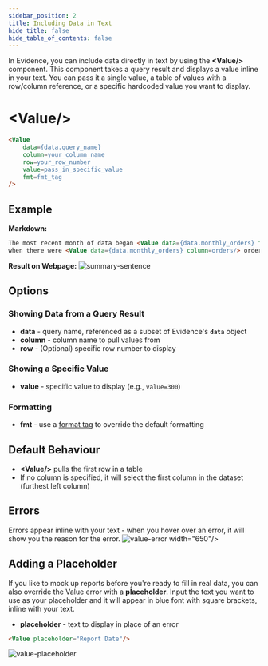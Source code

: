 ```yaml
---
sidebar_position: 2
title: Including Data in Text
hide_title: false
hide_table_of_contents: false
---
```


In Evidence, you can include data directly in text by using the **<span class="gradient">&lt;Value/></span>** component. This component takes a query result and displays a value inline in your text. You can pass it a single value, a table of values with a row/column reference, or a specific hardcoded value you want to display.

<h1 class="community-header"><span class="gradient">&lt;Value/></span></h1>

```markdown
<Value 
    data={data.query_name} 
    column=your_column_name
    row=your_row_number
    value=pass_in_specific_value
    fmt=fmt_tag
/>
```

## Example

**Markdown:**

```markdown
The most recent month of data began <Value data={data.monthly_orders} fmt=date/>, 
when there were <Value data={data.monthly_orders} column=orders/> orders.
```

**Result on Webpage:**
![summary-sentence](/img/tutorial-img/needful-things-value-in-text-nowindow.png)

## Options

### Showing Data from a Query Result
* **data** - query name, referenced as a subset of Evidence's **`data`** object
* **column** - column name to pull values from
* **row** - (Optional) specific row number to display

### Showing a Specific Value
* **value** - specific value to display (e.g., `value=300`)

### Formatting
* **fmt** - use a [format tag](/features/queries/number-formatting) to override the default formatting

## Default Behaviour
* **<span class="gradient">&lt;Value/></span>** pulls the first row in a table
* If no column is specified, it will select the first column in the dataset (furthest left column)

## Errors
Errors appear inline with your text - when you hover over an error, it will show you the reason for the error.
![value-error](/img/value-error.gif) width="650"/>

## Adding a Placeholder
If you like to mock up reports before you're ready to fill in real data, you can also override the Value error with a **placeholder**. Input the text you want to use as your placeholder and it will appear in blue font with square brackets, inline with your text.

* **placeholder** - text to display in place of an error

```markdown
<Value placeholder="Report Date"/>
```

![value-placeholder](/img/value-placeholder.png)




